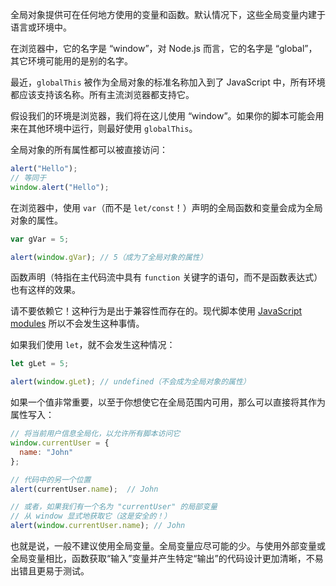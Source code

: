 全局对象提供可在任何地方使用的变量和函数。默认情况下，这些全局变量内建于语言或环境中。

在浏览器中，它的名字是 “window”，对 Node.js 而言，它的名字是 “global”，其它环境可能用的是别的名字。

最近，`globalThis` 被作为全局对象的标准名称加入到了 JavaScript 中，所有环境都应该支持该名称。所有主流浏览器都支持它。

假设我们的环境是浏览器，我们将在这儿使用 “window”。如果你的脚本可能会用来在其他环境中运行，则最好使用 `globalThis`。

全局对象的所有属性都可以被直接访问：

```JavaScript
alert("Hello");
// 等同于
window.alert("Hello");
```

在浏览器中，使用 `var`（而不是 `let/const`！）声明的全局函数和变量会成为全局对象的属性。

```JavaScript
var gVar = 5;

alert(window.gVar); // 5（成为了全局对象的属性）
```

函数声明（特指在主代码流中具有 `function` 关键字的语句，而不是函数表达式）也有这样的效果。

请不要依赖它！这种行为是出于兼容性而存在的。现代脚本使用 [JavaScript modules](https://zh.javascript.info/modules) 所以不会发生这种事情。

如果我们使用 `let`，就不会发生这种情况：

```JavaScript
let gLet = 5;

alert(window.gLet); // undefined（不会成为全局对象的属性）
```

如果一个值非常重要，以至于你想使它在全局范围内可用，那么可以直接将其作为属性写入：

```JavaScript
// 将当前用户信息全局化，以允许所有脚本访问它
window.currentUser = {
  name: "John"
};

// 代码中的另一个位置
alert(currentUser.name);  // John

// 或者，如果我们有一个名为 "currentUser" 的局部变量
// 从 window 显式地获取它（这是安全的！）
alert(window.currentUser.name); // John
```
也就是说，一般不建议使用全局变量。全局变量应尽可能的少。与使用外部变量或全局变量相比，函数获取“输入”变量并产生特定“输出”的代码设计更加清晰，不易出错且更易于测试。

